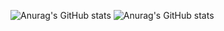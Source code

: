 ![Anurag's GitHub stats](https://github-readme-stats.vercel.app/api?username=buddybaddog)
![Anurag's GitHub stats](https://github-readme-stats.vercel.app/api?username=anuraghazra&show_icons=true)
